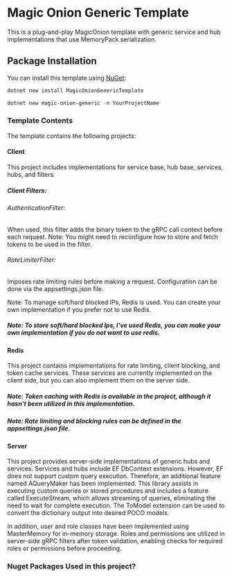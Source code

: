 # Magic Onion Generic Template

This is a plug-and-play MagicOnion template with generic service and hub implementations that use MemoryPack serialization.

## Package Installation

You can install this template using [NuGet](https://www.nuget.org/packages/MagicOnionGenericTemplate):

```powershell
dotnet new install MagicOnionGenericTemplate
```

```powershell
dotnet new magic-onion-generic -n YourProjectName
```

### Template Contents
The template contains the following projects:

#### Client
This project includes implementations for service base, hub base, services, hubs, and filters.

 ##### Client Filters: 

###### AuthenticationFilter: 
 When used, this filter adds the binary token to the gRPC call context before each request.
 Note: You might need to reconfigure how to store and fetch tokens to be used in the filter.

###### RateLimiterFilter:
Imposes rate limiting rules before making a request. Configuration can be done via the appsettings.json file.

Note: To manage soft/hard blocked IPs, Redis is used. You can create your own implementation if you prefer not to use Redis.
 
 ##### Note: To store soft/hard blocked Ips, I've used Redis, you can make your own implementation if you do not want to use redis.

 
 #### Redis
This project contains implementations for rate limiting, client blocking, and token cache services. These services are currently implemented on the client side, but you can also implement them on the server side.

 ##### Note: Token caching with Redis is available in the project, although it hasn't been utilized in this implementation.
 ##### Note: Rate limiting and blocking rules can be defined in the appsettings.json file.
 
 #### Server
This project provides server-side implementations of generic hubs and services. Services and hubs include EF DbContext extensions. However, EF does not support custom query execution. Therefore, an additional feature named AQueryMaker has been implemented. This library assists in executing custom queries or stored procedures and includes a feature called ExecuteStream, which allows streaming of queries, eliminating the need to wait for complete execution. The ToModel extension can be used to convert the dictionary output into desired POCO models.

In addition, user and role classes have been implemented using MasterMemory for in-memory storage. Roles and permissions are utilized in server-side gRPC filters after token validation, enabling checks for required roles or permissions before proceeding.

### Nuget Packages Used in this project?
 
 
 
